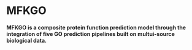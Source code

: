 # MFKGO

<b> MFKGO is a composite protein function prediction model through the integration of five GO prediction pipelines built on multui-source biological data.

